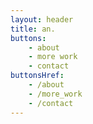 ```yaml
---
layout: header
title: an.
buttons:
    - about
    - more work
    - contact
buttonsHref:
    - /about
    - /more_work
    - /contact
---
```

